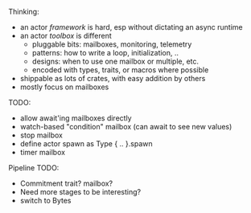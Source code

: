 Thinking:

 * an actor _framework_ is hard, esp without dictating an async runtime
 * an actor _toolbox_ is different
   * pluggable bits: mailboxes, monitoring, telemetry
   * patterns: how to write a loop, initialization, ..
   * designs: when to use one mailbox or multiple, etc.
   * encoded with types, traits, or macros where possible
 * shippable as lots of crates, with easy addition by others
 * mostly focus on mailboxes

TODO:
 * allow await'ing mailboxes directly
 * watch-based "condition" mailbox (can await to see new values)
 * stop mailbox
 * define actor spawn as Type { .. }.spawn
 * timer mailbox

Pipeline TODO:
 * Commitment trait? mailbox?
 * Need more stages to be interesting?
 * switch to Bytes
